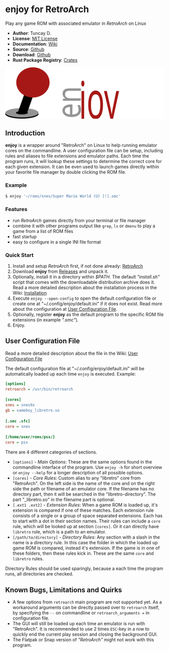 # enjoy for RetroArch

Play any game ROM with associated emulator in *RetroArch* on Linux

- **Author**: Tuncay D.
- **License**: [MIT License](LICENSE)
- **Documentation**: [Wiki](https://github.com/thingsiplay/enjoy/wiki)
- **Source**: [Github](https://github.com/thingsiplay/enjoy)
- **Download**: [Github](https://github.com/thingsiplay/enjoy/releases)
- **Rust Package Registry**: [Crates](https://crates.io/crates/enjoy/)

![enjoy](./img/enjoy_logo.svg "enjoy")

## Introduction

**enjoy** is a wrapper around "RetroArch" on Linux to help running emulator
cores on the commandline.  A user configuration file can be setup, including
rules and aliases to file extensions and emulator paths.  Each time the program
runs, it will lookup these settings to determine the correct core for each
given extension.  It can be even used to launch games directly within your
favorite file manager by double clicking the ROM file.

### Example

```bash
$ enjoy '~/roms/snes/Super Mario World (U) [!].smc'
```

### Features

- run *RetroArch* games directly from your terminal or file manager
- combine it with other programs output like `grep`, `ls` or `dmenu` to play a
  game from a list of ROM files
- fast startup
- easy to configure in a single INI file format

### Quick Start

1. Install and setup *RetroArch* first, if not done already:
   [RetroArch](https://www.retroarch.com/)
2. Download **enjoy** from
   [Releases](https://github.com/thingsiplay/enjoy/releases) and unpack it.
3. Optionally, install it in a directory within *$PATH*.  The default
   *"install.sh"* script that comes with the downloadable distribution archive
   does it.  Read a more detailed description about the installation process in
   the Wiki:
   [Installation](https://github.com/thingsiplay/enjoy/wiki/Installation)
4. Execute `enjoy --open-config` to open the default configuration file or
   create one at "~/.config/enjoy/default.ini" if it does not exist.  Read more
   about the configuration at
   [User Configuration File](User-Configuration-File).
5. Optionally, register **enjoy** as the default program to the specific ROM
   file extensions (in example *".smc"*).
6. Enjoy.

## User Configuration File

Read a more detailed description about the file in the Wiki:
[User Configuration File](https://github.com/thingsiplay/enjoy/wiki/User-Configuration-File)

The default configuration file at "~/.config/enjoy/default.ini" will be
automatically loaded up each time `enjoy` is executed.  Example:

```ini
[options]
retroarch = /usr/bin/retroarch

[cores]
snes = snes9x
gb = sameboy_libretro.so

[.smc .sfc]
core = snes

[/home/user/roms/psx/]
core = psx
```

There are 4 different categories of sections.

- `[options]` - *Main Options*:  These are the same options found in the
  commandline interface of the program.  Use `enjoy -h` for short overview or
  `enjoy --help` for a longer description of all possible options.
- `[cores]` - *Core Rules*:  Custom alias to any "libretro" core from
  "RetroArch".  On the left side is the name of the core and on the right side
  the path or filename of an emulator core.  If the filename has no directory
  part, then it will be searched in the "libretro-directory".  The part
  "_libretro.so" in the filename part is optional.
- `[.ext1 .ext2]` - *Extension Rules*:  When a game ROM is loaded up, it's
  extension is compared if one of these matches.  Each extension rule consists
  of a single or a group of space separated extensions.  Each has to start with
  a dot in their section names.  Their rules can include a `core` rule, which
  will be looked up at section `[cores]`.  Or it can directly have `libretro`
  rule, which is a path to an emulator.
- `[/path/to/directory]` - *Directory Rules*:  Any section with a slash in the
  name is a directory rule.  In this case the folder in which the loaded up
  game ROM is compared, instead it's extension.  If the game is in one of these
  folders, then these rules kick in.  These are the same `core` and `libretro`
  rules.

Directory Rules should be used sparingly, because a each time the program runs,
all directories are checked.

## Known Bugs, Limitations and Quirks

- A few options from `retroarch` main program are not supported yet.  As a
  workaround arguments can be directly passed over to `retroarch` itself, by
  specifying the `--` on commandline or `retroarch_arguments =` in
  configuration file.
- The GUI will still be loaded up each time an emulator is run with
  "RetroArch".  It is recommended to use 2 times `ESC`-key in a row to quickly
  end the current play session and closing the background GUI.
- The Flatpak or Snap version of *"RetroArch"* might not work with this
  program.
